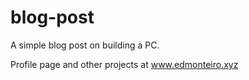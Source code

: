 # blog-post
A simple blog post on building a PC.

Profile page and other projects at www.edmonteiro.xyz
